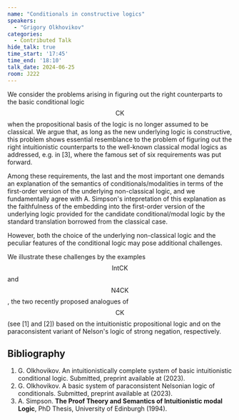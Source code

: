 ```yaml
---
name: "Conditionals in constructive logics"
speakers:
  - "Grigory Olkhovikov"
categories:
  - Contributed Talk
hide_talk: true
time_start: '17:45'
time_end: '18:10'
talk_date: 2024-06-25
room: J222
---
```







We consider the problems arising in figuring out the right counterparts to the basic conditional logic $$\mathsf{CK}$$ when the propositional basis of the logic is no longer assumed to be classical. We argue that, as long as the new underlying logic is constructive, this problem shows essential resemblance to the problem of figuring out the right intuitionistic counterparts to the well-known classical modal logics as addressed, e.g. in [3], where the famous set of six requirements was put forward.

Among these requirements, the last and the most important one demands an explanation of the semantics of conditionals/modalities in terms of the first-order version of the underlying non-classical logic, and we fundamentally agree with A. Simpson's intepretation of this explanation as the faithfulness of the embedding into the first-order version of the underlying logic provided for the candidate conditional/modal logic by the standard translation borrowed from the classical case. 

However, both the choice of the underlying non-classical logic and the peculiar features of the conditional logic may pose additional challenges. 

We illustrate these challenges by the examples $$\mathsf{IntCK}$$ and $$\mathsf{N4CK}$$, the two recently proposed analogues of $$\mathsf{CK}$$ (see [1] and [2]) based on the intuitionistic propositional logic and on the paraconsistent variant of Nelson's logic of strong negation, respectively.

## Bibliography








1. G. Olkhovikov.  An intuitionistically complete system of basic intuitionistic conditional logic.  Submitted, preprint available at  (2023).
2. G. Olkhovikov.  A basic system of paraconsistent Nelsonian logic of conditionals.  Submitted, preprint available at  (2023).
3. A. Simpson. **The Proof Theory and Semantics of Intuitionistic modal Logic**, PhD Thesis, University of Edinburgh (1994).






